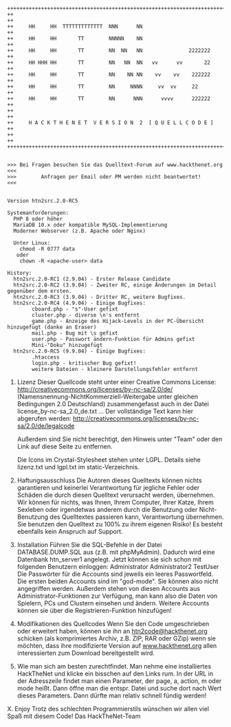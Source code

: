 

    +++++++++++++++++++++++++++++++++++++++++++++++++++++++++++++++++++++++++
    ++                                                                     ++
    ++     HH     HH  TTTTTTTTTTTTT  NNN      NN                           ++
    ++     HH     HH       TT        NNNNN    NN                           ++
    ++     HH     HH       TT        NN  NN   NN               2222222     ++
    ++     HH HHH HH       TT        NN   NN  NN   vv      vv       22     ++
    ++     HH     HH       TT        NN    NN NN    vv    vv    222222     ++
    ++     HH     HH       TT        NN     NNNN     vv  vv     22         ++
    ++     HH     HH       TT        NN      NNN      vvvv      222222     ++
    ++                                                                     ++
    ++     H A C K T H E N E T  V E R S I O N  2  [ Q U E L L C O D E ]    ++
    ++                                                                     ++
    +++++++++++++++++++++++++++++++++++++++++++++++++++++++++++++++++++++++++


    >>> Bei Fragen besuchen Sie das Quelltext-Forum auf www.hackthenet.org <<<
    >>>        Anfragen per Email oder PM werden nicht beantwortet!        <<<

    
    Version htn2src.2.0-RC5

    Systemanforderungen:
      PHP 8 oder höher
      MariaDB 10.x oder kompatible MySQL-Implementierung
      Moderner Webserver (z.B. Apache oder Nginx)
      
      Unter Linux:
        chmod -R 0777 data
       oder
        chown -R <apache-user> data
      
    History:
      htn2src.2.0-RC1 (2.9.04) - Erster Release Candidate
      htn2src.2.0-RC2 (3.9.04) - Zweiter RC, einige Änderungen im Detail gegenüber dem ersten.
      htn2src.2.0-RC3 (3.9.04) - Dritter RC, weitere Bugfixes.
      htn2src.2.0-RC4 (4.9.04) - Einige Bugfixes:
            cboard.php - "s"-User gefixt
            cluster.php - diverse \n's entfernt
            game.php - Anzeige des Hijack-Levels in der PC-Übersicht hinzugefügt (danke an Eraser)
            mail.php - Bug mit \s gefixt
            user.php - Passwort ändern-Funktion für Admins gefixt
            Mini-"Doku" hinzugefügt
      htn2src.2.0-RC5 (9.9.04) - Einige Bugfixes:
            .htaccess
            login.php - kritischer Bug gefixt!
            weitere Dateien - kleinere Darstellungsfehler entfernt
            
    
1. Lizenz
   Dieser Quellcode steht unter einer Creative Commons License:
   http://creativecommons.org/licenses/by-nc-sa/2.0/de/
   (Namensnennung-NichtKommerziell-Weitergabe unter gleichen Bedingungen 2.0 Deutschland)
   zusammengefasst auch in der Datei license_by-nc-sa_2.0_de.txt ...
   Der vollständige Text kann hier abgerufen werden: http://creativecommons.org/licenses/by-nc-sa/2.0/de/legalcode
   
   Außerdem sind Sie nicht berechtigt, den Hinweis unter "Team" oder den Link auf diese Seite zu entfernen.
   
   Die Icons im Crystal-Stylesheet stehen unter LGPL. Details siehe lizenz.txt und
   lgpl.txt im static-Verzeichnis.

2. Haftungsausschluss
   Die Autoren dieses Quelltexts können nichts garantieren und keinerlei Verantwortung
   für jegliche Fehler oder Schäden die durch diesen Quelltext verursacht werden, übernehmen.
   Wir können für nichts, was Ihnen, Ihrem Computer, Ihrer Katze, Ihrem Sexleben oder irgendetwas
   anderem durch die Benutzung oder Nicht-Benutzung des Quelltextes passieren kann, Verantwortung
   übernehmen. Sie benutzen den Quelltext zu 100% zu ihrem eigenen Risiko!
   Es besteht ebenfalls kein Anspruch auf Support.
   
3. Installation
   Führen Sie die SQL-Befehle in der Datei DATABASE.DUMP.SQL aus (z.B. mit phpMyAdmin).
   Dadurch wird eine Datenbank htn_server1 angelegt.
   Jetzt können sie sich schon mit folgenden Benutzern einloggen:
    Administrator
    Administrator2
    TestUser
   Die Passwörter für die Accounts sind jeweils ein leeres Passwortfeld. Die ersten beiden
   Accounts sind im "god-mode". Sie können also nicht angegriffen werden. Außerdem stehen
   von diesen Accounts aus Administrator-Funktionen zur Verfügung, man kann also die Daten
   von Spielern, PCs und Clustern einsehen und ändern.
   Weitere Accounts können sie über die Registrieren-Funktion hinzufügen!

4. Modifikationen des Quellcodes
   Wenn Sie den Code umgeschrieben oder erweitert haben, können sie ihn an
   htn2code@hackthenet.org schicken (als komprimiertes Archiv, z.B. ZIP, RAR oder GZip)
   wenn sie möchten, dass ihre modifizierte Version auf www.hackthenet.org allen
   interessierten zum Download bereitgestellt wird.

5. Wie man sich am besten zurechtfindet.
   Man nehme eine installiertes HackTheNet und klicke ein bisschen auf den Links rum.
   In der URL in der Adresszeile findet man einen Parameter, der page, a, action, m oder
   mode heißt.
   Dann öffne man die entspr. Datei und suche dort nach Wert dieses Parameters. Dann dürfte
   man relativ schnell fündig werden!
   
X. Enjoy
   Trotz des schlechten Programmierstils wünschen wir allen viel Spaß mit diesem Code!
   Das HackTheNet-Team
   
   
   
   
